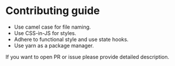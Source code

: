 # Contributing guide

* Use camel case for file naming.
* Use CSS-in-JS for styles.
* Adhere to functional style and use state hooks.
* Use yarn as a package manager.

If you want to open PR or issue please provide detailed description.
